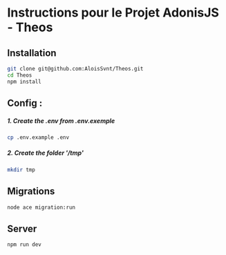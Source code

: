 # Instructions pour le Projet AdonisJS - Theos

## Installation

```bash
git clone git@github.com:AloisSvnt/Theos.git
cd Theos
npm install
```

## Config :

##### 1. Create the .env from .env.exemple
```bash
cp .env.example .env
```
##### 2. Create the folder '/tmp'
```bash
mkdir tmp
```

## Migrations

```bash
node ace migration:run
```

## Server

```bash
npm run dev
```
